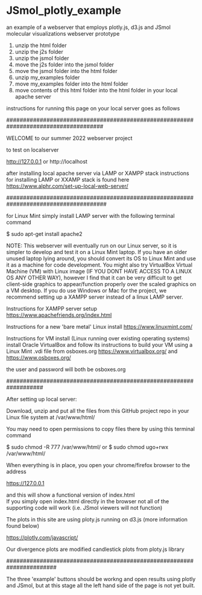 # JSmol_plotly_example
an example of a webserver that employs plotly.js, d3.js and JSmol molecular visualizations
webserver prototype

1) unzip the html folder
2) unzip the j2s folder
3) unzip the jsmol folder
4) move the j2s folder into the jsmol folder
5) move the jsmol folder into the html folder
6) unzip my_examples folder
7) move my_examples folder into the html folder
8) move contents of this html folder into the html folder in your local apache server

instructions for running this page on your local server goes as follows

#####################################################################################

WELCOME to our summer 2022 webserver project

to test on localserver

http://127.0.0.1
or
http://localhost

after installing local apache server via LAMP or XAMPP stack
instructions for installing LAMP or XXAMP stack is found here
https://www.alphr.com/set-up-local-web-server/

######################################################################################

for Linux Mint simply install LAMP server with the following terminal command

$ sudo apt-get install apache2

NOTE: This webserver will eventually run on our Linux server, so it is simpler to develop and test it on a Linux Mint laptop. If you have an older unused laptop lying around, you should convert its OS to Linux Mint and use it as a machine for code development. You might also try VirtualBox Virtual Machine (VM) with Linux image (IF YOU DONT HAVE ACCESS TO A LINUX OS ANY OTHER WAY), however I find that it can be very difficult to get client-side graphics to appear/function properly over the scaled graphics on a VM desktop.  If you do use Windows or Mac for the project, we recommend setting up a XAMPP server instead of a linux LAMP server.

Instructions for XAMPP server setup
https://www.apachefriends.org/index.html


Instructions for a new 'bare metal' Linux install
https://www.linuxmint.com/


Instructions for VM install (Linux running over existing operating systems)
install Oracle VirtualBox and follow its instructions to build your VM using a Linux Mint .vdi file from osboxes.org
https://www.virtualbox.org/
and
https://www.osboxes.org/

the user and password will both be osboxes.org

###################################################################

After setting up local server: 

Download, unzip and put all the files from this GitHub project repo in your Linux file system at /var/www/html/

You may need to open permissions to copy files there by using this terminal command

$ sudo chmod -R 777 /var/www/html/
or
$ sudo chmod ugo+rwx /var/www/html/

When everything is in place, you open your chrome/firefox browser to the address

https://127.0.0.1

and this will show a functional version of index.html  
If you simply open index.html directly in the browser not all of the supporting code will work (i.e. JSmol viewers will not function)

The plots in this site are using ploty.js running on d3.js  (more information found below)

https://plotly.com/javascript/

Our divergence plots are modified candlestick plots from ploty.js library

#######################################################################

The three 'example' buttons should be workng and open results using plotly and JSmol, but at this stage all the left hand side of the page is not yet built. 

